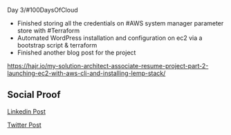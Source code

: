 Day 3/#100DaysOfCloud 
- Finished storing all the credentials on #AWS system manager parameter store with #Terraform
- Automated WordPress installation and configuration on ec2 via a bootstrap script & terraform
- Finished another blog post for the project

https://hajr.io/my-solution-architect-associate-resume-project-part-2-launching-ec2-with-aws-cli-and-installing-lemp-stack/

## Social Proof

[Linkedin Post](https://www.linkedin.com/feed/update/urn:li:activity:6713515854903943169/)

[Twitter Post](https://twitter.com/Mo_Hajr/status/1307748675326799872)

